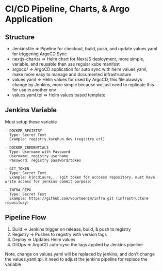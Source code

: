 # CI/CD Pipeline, Charts, & Argo Application

## Structure

- Jenkinsfile => Pipeline for checkout, build, push, and update values.yaml for triggering ArgoCD Sync
- nextjs-charts/ => Helm chart for NextJS deployment, more simple, variable, and reusable than use regular kube manifest
- argocd/ => ArgoCD application for auto sync with helm values.yaml, make more easy to manage and documented infrastructure
- values.yaml => Helm values for used by ArgoCD, this file alaways change by Jenkins, more simple because we just need to replicate this for use in another env
- values.yaml.tpl => Helm values based template

## Jenkins Variable

Must setup these variable
```
- DOCKER_REGISTRY
  Type: Secret Text
  Example: registry.karuhun.dev (registry url)

- DOCKER_CREDENTIALS
  Type: Username with Password
  Username: registry username
  Password: registry password/token

- GIT_TOKEN
  Type: Secret Text
  Example: kjncdiaure... (git token for acccess repository, must have write access for jenkins commit purpose)

- INFRA_REPO
  Type: Secret Text
  Example: https://github.com/vourteen14/infra.git (infrastructure repository)
```

## Pipeline Flow

1. Build => Jenkins trigger on release, build, & push to registry
2. Registry => Pushes to registry with version tags
3. Deploy => Updates Helm values
4. GitOps => ArgoCD auto-sync the tags applied by Jenkins pipeline

Note, change on values.yaml will be replaced by jenkins, and don't change the values.yaml.tpl. it need to adjust the jenkins pipeline for replace the variable
